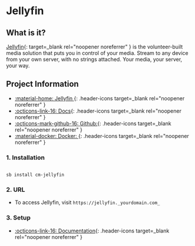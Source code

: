 # Jellyfin

## What is it?

[Jellyfin](https://jellyfin.org/){: target=_blank rel="noopener noreferrer" } is the volunteer-built media solution that puts you in control of your media. Stream to any device from your own server, with no strings attached. Your media, your server, your way.

## Project Information

- [:material-home: Jellyfin ](https://jellyfin.org/){: .header-icons target=_blank rel="noopener noreferrer" }
- [:octicons-link-16: Docs](https://docs.jellyfin.org/){: .header-icons target=_blank rel="noopener noreferrer" }
- [:octicons-mark-github-16: Github:](https://github.com/jellyfin/jellyfin){: .header-icons target=_blank rel="noopener noreferrer" }
- [:material-docker: Docker: ](https://hub.docker.com/r/hotio/jellyfin){: .header-icons target=_blank rel="noopener noreferrer" }

### 1. Installation

``` shell

sb install cm-jellyfin

```

### 2. URL

- To access Jellyfin, visit `https://jellyfin._yourdomain.com_`

### 3. Setup

- [:octicons-link-16: Documentation](https://docs.jellyfin.org/){: .header-icons target=_blank rel="noopener noreferrer" }
